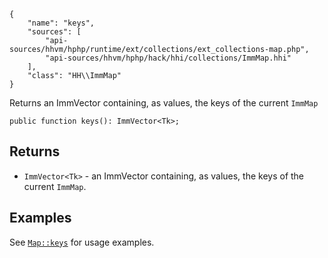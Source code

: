 ``` yamlmeta
{
    "name": "keys",
    "sources": [
        "api-sources/hhvm/hphp/runtime/ext/collections/ext_collections-map.php",
        "api-sources/hhvm/hphp/hack/hhi/collections/ImmMap.hhi"
    ],
    "class": "HH\\ImmMap"
}
```




Returns an ImmVector containing, as values, the keys of the current ` ImmMap `




``` Hack
public function keys(): ImmVector<Tk>;
```




## Returns




+ ` ImmVector<Tk> ` - an ImmVector containing, as values, the keys of the current
  `` ImmMap ``.




## Examples




See [` Map::keys `](</hack/reference/class/Map/keys/#examples>) for usage examples.
<!-- HHAPIDOC -->
